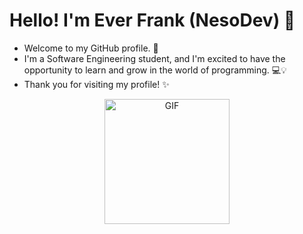 # Hello! I'm Ever Frank (NesoDev) 👋
- Welcome to my GitHub profile. 🎉
- I'm a Software Engineering student, and I'm excited to have the opportunity to learn and grow in the world of programming. 💻💡
- Thank you for visiting my profile! ✨

<p align="center">
  <img src="https://res.cloudinary.com/dimcnbuqs/image/upload/v1701068209/presentacion_1_vnbile.gif" alt="GIF" width="200">
</p>
